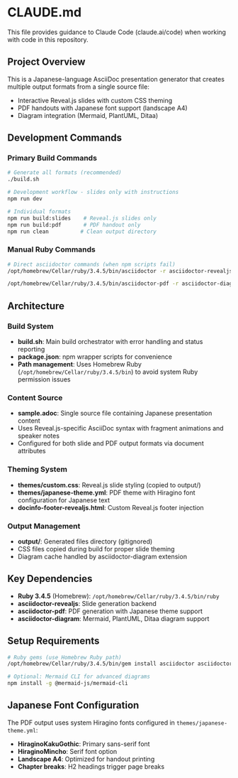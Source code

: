 # CLAUDE.md

This file provides guidance to Claude Code (claude.ai/code) when working with code in this repository.

## Project Overview

This is a Japanese-language AsciiDoc presentation generator that creates multiple output formats from a single source file:
- Interactive Reveal.js slides with custom CSS theming
- PDF handouts with Japanese font support (landscape A4)
- Diagram integration (Mermaid, PlantUML, Ditaa)

## Development Commands

### Primary Build Commands
```bash
# Generate all formats (recommended)
./build.sh

# Development workflow - slides only with instructions
npm run dev

# Individual formats
npm run build:slides    # Reveal.js slides only
npm run build:pdf       # PDF handout only
npm run clean          # Clean output directory
```

### Manual Ruby Commands
```bash
# Direct asciidoctor commands (when npm scripts fail)
/opt/homebrew/Cellar/ruby/3.4.5/bin/asciidoctor -r asciidoctor-revealjs -r asciidoctor-diagram -b revealjs -a allow-uri-read sample.adoc -o output/slides.html

/opt/homebrew/Cellar/ruby/3.4.5/bin/asciidoctor-pdf -r asciidoctor-diagram -a pdf-theme=japanese -a pdf-themesdir=themes -a allow-uri-read sample.adoc -o output/handout.pdf
```

## Architecture

### Build System
- **build.sh**: Main build orchestrator with error handling and status reporting
- **package.json**: npm wrapper scripts for convenience
- **Path management**: Uses Homebrew Ruby (`/opt/homebrew/Cellar/ruby/3.4.5/bin`) to avoid system Ruby permission issues

### Content Source
- **sample.adoc**: Single source file containing Japanese presentation content
- Uses Reveal.js-specific AsciiDoc syntax with fragment animations and speaker notes
- Configured for both slide and PDF output formats via document attributes

### Theming System
- **themes/custom.css**: Reveal.js slide styling (copied to output/)
- **themes/japanese-theme.yml**: PDF theme with Hiragino font configuration for Japanese text
- **docinfo-footer-revealjs.html**: Custom Reveal.js footer injection

### Output Management
- **output/**: Generated files directory (gitignored)
- CSS files copied during build for proper slide theming
- Diagram cache handled by asciidoctor-diagram extension

## Key Dependencies

- **Ruby 3.4.5** (Homebrew): `/opt/homebrew/Cellar/ruby/3.4.5/bin/ruby`
- **asciidoctor-revealjs**: Slide generation backend
- **asciidoctor-pdf**: PDF generation with Japanese theme support
- **asciidoctor-diagram**: Mermaid, PlantUML, Ditaa diagram support

## Setup Requirements

```bash
# Ruby gems (use Homebrew Ruby path)
/opt/homebrew/Cellar/ruby/3.4.5/bin/gem install asciidoctor asciidoctor-pdf asciidoctor-revealjs asciidoctor-diagram asciidoctor-diagram-plantuml asciidoctor-diagram-ditaamini

# Optional: Mermaid CLI for advanced diagrams
npm install -g @mermaid-js/mermaid-cli
```

## Japanese Font Configuration

The PDF output uses system Hiragino fonts configured in `themes/japanese-theme.yml`:
- **HiraginoKakuGothic**: Primary sans-serif font
- **HiraginoMincho**: Serif font option
- **Landscape A4**: Optimized for handout printing
- **Chapter breaks**: H2 headings trigger page breaks